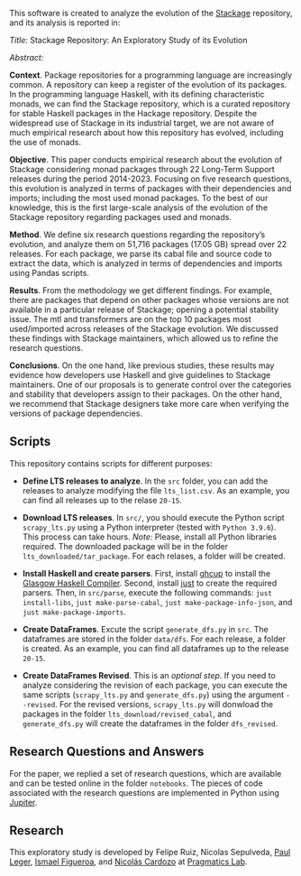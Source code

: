 
This software is created to analyze the evolution of the [Stackage](https://www.stackage.org) repository, and its analysis is reported in:

_Title:_ Stackage Repository: An Exploratory Study of its Evolution
 
_Abstract:_  

**Context**. Package repositories for a programming language are increasingly common. A repository can keep a register of the evolution of its packages. In the programming language Haskell, with its defining characteristic monads, we can find the Stackage repository, which is a curated repository for stable Haskell packages in the Hackage repository. Despite the widespread use of Stackage in its industrial target, we are not aware of much empirical research about how this repository has evolved, including the use of monads.

**Objective**. This paper conducts empirical research about the evolution of Stackage considering monad packages through 22 Long-Term Support releases during the period 2014-2023. Focusing on five research questions, this evolution is analyzed in terms of packages with their dependencies and imports; including the most used monad packages. To the best of our knowledge, this is the first large-scale analysis of the evolution of the Stackage repository regarding packages used and monads.

**Method**. We define six research questions regarding the repository’s evolution, and analyze them on 51,716 packages (17.05 GB) spread over 22 releases. For each package, we parse its cabal file and source code to extract the data, which is analyzed in terms of dependencies and imports using Pandas scripts.

**Results**. From the methodology we get different findings. For example, there are packages that depend on other packages whose versions are not available in a particular release of Stackage; opening a potential stability issue. The mtl and transformers are on the top 10 packages most used/imported across releases of the Stackage evolution. We discussed these findings with Stackage maintainers, which allowed us to refine the research questions.

**Conclusions**. On the one hand, like previous studies, these results may evidence how developers use Haskell and give guidelines to Stackage maintainers. One of our proposals is to generate control over the categories and stability that developers assign to their packages. On the other hand, we recommend that Stackage designers take more care when verifying the versions of package dependencies.


## Scripts

This repository contains scripts for different purposes:

* **Define LTS releases to analyze**. In the ``src`` folder, you can add the releases to analyze modifying the file ``lts_list.csv``. As an example, you can find all releases up to the relase ``20-15``. 

* **Download LTS releases**. In ``src/``, you should execute the Python script ``scrapy_lts.py`` using a Python interpreter (tested with ``Python 3.9.6``). This process can take hours. _Note:_ Please, install all Python libraries required. The downloaded package will be in the folder ``lts_downloaded/tar_package``. For each relases, a folder will be created.      

* **Install Haskell and create parsers**. First, install [ghcup](https://www.haskell.org/ghcup/install/) to install the [Glasgow Haskell Compiler](https://www.haskell.org/ghc/). Second, install [just](https://just.systems/) to create the required parsers. Then, in ``src/parse``, execute the following commands: ``just install-libs``, ``just make-parse-cabal``, ``just make-package-info-json``, and ``just make-package-imports``.

* **Create DataFrames**. Excute the script ``generate_dfs.py`` in ``src``. The dataframes are stored in the folder ``data/dfs``. For each release, a folder is created. As an example, you can find all dataframes up to the release ``20-15``.

* **Create DataFrames Revised**. This is an _optional step_. If you need to analyze considering the revision of each package, you can execute the same scripts (``scrapy_lts.py`` and ``generate_dfs.py``) using the argument ``--revised``. For the revised versions, ``scrapy_lts.py`` will donwload the packages in the folder ``lts_download/revised_cabal``, and ``generate_dfs.py`` will create the dataframes in the folder ``dfs_revised``.  

## Research Questions and Answers

For the paper, we replied a set of research questions, which are available and can be tested online in the folder ``notebooks``. The pieces of code associated with the research questions are implemented in Python using [Jupiter](https://jupyter.org/).      


## Research

This exploratory study is developed by Felipe Ruiz, Nicolas Sepulveda, [Paul Leger](http://pleger.cl), [Ismael Figueroa](https://ifigueroap.github.io/), and [Nicolás Cardozo](https://github.com/ncardozo) at [Pragmatics Lab](http://pragmaticslab.com). 



